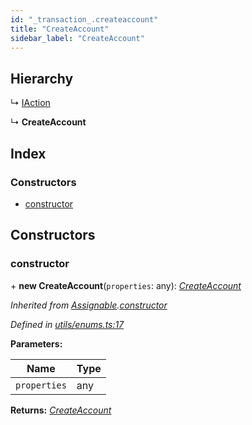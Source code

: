 ```yaml
---
id: "_transaction_.createaccount"
title: "CreateAccount"
sidebar_label: "CreateAccount"
---
```


## Hierarchy

  ↳ [IAction](_transaction_.iaction.md)

  ↳ **CreateAccount**

## Index

### Constructors

* [constructor](_transaction_.createaccount.md#constructor)

## Constructors

###  constructor

\+ **new CreateAccount**(`properties`: any): *[CreateAccount](_transaction_.createaccount.md)*

*Inherited from [Assignable](_utils_enums_.assignable.md).[constructor](_utils_enums_.assignable.md#constructor)*

*Defined in [utils/enums.ts:17](https://github.com/nearprotocol/nearlib/blob/a0bd9b2/src.ts/utils/enums.ts#L17)*

**Parameters:**

Name | Type |
------ | ------ |
`properties` | any |

**Returns:** *[CreateAccount](_transaction_.createaccount.md)*
